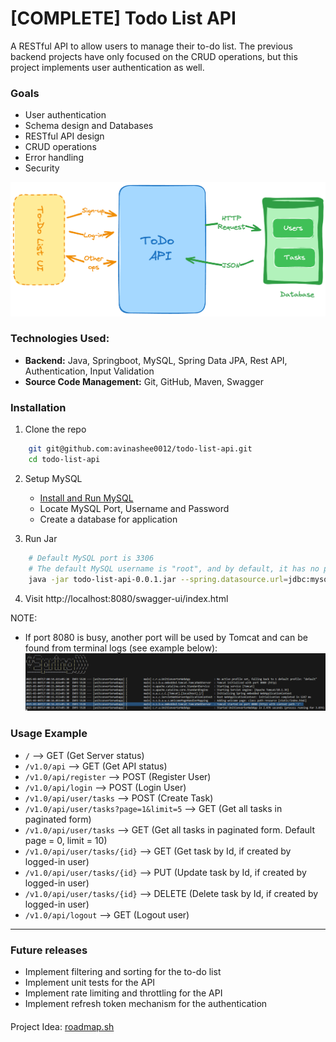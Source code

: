 # [COMPLETE] Todo List API

A RESTful API to allow users to manage their to-do list. The previous backend projects have only focused on the CRUD operations, but this project implements user authentication as well.

### Goals
- User authentication
- Schema design and Databases
- RESTful API design
- CRUD operations
- Error handling
- Security

![Data Flow](images/data_flow.png)

### Technologies Used:
- **Backend:** Java, Springboot, MySQL, Spring Data JPA, Rest API, Authentication, Input Validation
- **Source Code Management:** Git, GitHub, Maven, Swagger

### Installation
1. Clone the repo
```bash
    git git@github.com:avinashee0012/todo-list-api.git
    cd todo-list-api
```
2. Setup MySQL
    - [Install and Run MySQL](https://dev.mysql.com/doc/mysql-getting-started/en/)
    - Locate MySQL Port, Username and Password
    - Create a database for application

3. Run Jar
```bash
    # Default MySQL port is 3306
    # The default MySQL username is "root", and by default, it has no password on a fresh installation.
    java -jar todo-list-api-0.0.1.jar --spring.datasource.url=jdbc:mysql://localhost:<MySQL_PORT>/<DATABASE_NAME> --spring.datasource.username=<MYSQL_USERNAME> --spring.datasource.password=<MySQL_PASSWORD>
```
4. Visit http://localhost:8080/swagger-ui/index.html

NOTE: 
- If port 8080 is busy, another port will be used by Tomcat and can be found from terminal logs (see example below):
![Tomcat_Port_Find_Screenshot](images/Tomcat_Port_Find_Screenshot.png)

### Usage Example
- <code>/</code> --> GET (Get Server status)
- <code>/v1.0/api</code> --> GET (Get API status)
- <code>/v1.0/api/register</code> --> POST (Register User)
- <code>/v1.0/api/login</code> --> POST (Login User)
- <code>/v1.0/api/user/tasks</code> --> POST (Create Task)
- <code>/v1.0/api/user/tasks?page=1&limit=5</code> --> GET (Get all tasks in paginated form)
- <code>/v1.0/api/user/tasks</code> --> GET (Get all tasks in paginated form. Default page = 0, limit = 10)
- <code>/v1.0/api/user/tasks/{id}</code> --> GET (Get task by Id, if created by logged-in user)
- <code>/v1.0/api/user/tasks/{id}</code> --> PUT (Update task by Id, if created by logged-in user)
- <code>/v1.0/api/user/tasks/{id}</code> --> DELETE (Delete task by Id, if created by logged-in user)
- <code>/v1.0/api/logout</code> --> GET (Logout user)
_____

### Future releases
- Implement filtering and sorting for the to-do list
- Implement unit tests for the API
- Implement rate limiting and throttling for the API
- Implement refresh token mechanism for the authentication

####
Project Idea: [roadmap.sh](https://roadmap.sh/projects/todo-list-api)